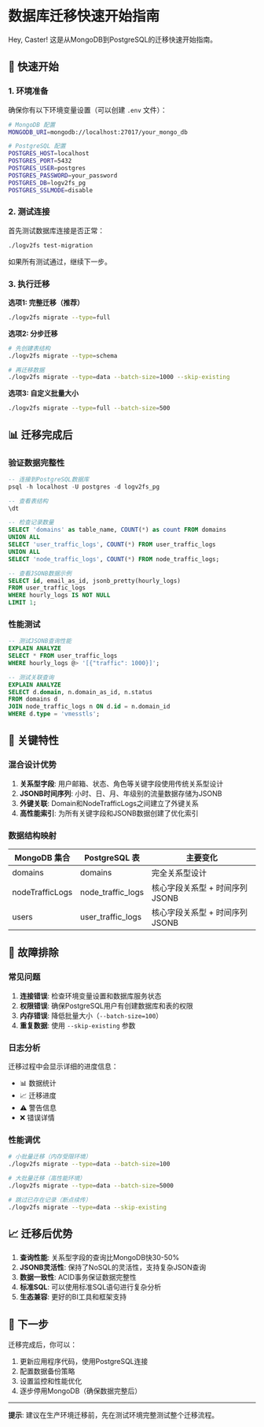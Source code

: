 # 数据库迁移快速开始指南

Hey, Caster! 这是从MongoDB到PostgreSQL的迁移快速开始指南。

## 🚀 快速开始

### 1. 环境准备

确保你有以下环境变量设置（可以创建 `.env` 文件）：

```bash
# MongoDB 配置
MONGODB_URI=mongodb://localhost:27017/your_mongo_db

# PostgreSQL 配置
POSTGRES_HOST=localhost
POSTGRES_PORT=5432
POSTGRES_USER=postgres
POSTGRES_PASSWORD=your_password
POSTGRES_DB=logv2fs_pg
POSTGRES_SSLMODE=disable
```

### 2. 测试连接

首先测试数据库连接是否正常：

```bash
./logv2fs test-migration
```

如果所有测试通过，继续下一步。

### 3. 执行迁移

**选项1: 完整迁移（推荐）**
```bash
./logv2fs migrate --type=full
```

**选项2: 分步迁移**
```bash
# 先创建表结构
./logv2fs migrate --type=schema

# 再迁移数据
./logv2fs migrate --type=data --batch-size=1000 --skip-existing
```

**选项3: 自定义批量大小**
```bash
./logv2fs migrate --type=full --batch-size=500
```

## 📊 迁移完成后

### 验证数据完整性

```sql
-- 连接到PostgreSQL数据库
psql -h localhost -U postgres -d logv2fs_pg

-- 查看表结构
\dt

-- 检查记录数量
SELECT 'domains' as table_name, COUNT(*) as count FROM domains
UNION ALL
SELECT 'user_traffic_logs', COUNT(*) FROM user_traffic_logs
UNION ALL
SELECT 'node_traffic_logs', COUNT(*) FROM node_traffic_logs;

-- 查看JSONB数据示例
SELECT id, email_as_id, jsonb_pretty(hourly_logs) 
FROM user_traffic_logs 
WHERE hourly_logs IS NOT NULL 
LIMIT 1;
```

### 性能测试

```sql
-- 测试JSONB查询性能
EXPLAIN ANALYZE 
SELECT * FROM user_traffic_logs 
WHERE hourly_logs @> '[{"traffic": 1000}]';

-- 测试关联查询
EXPLAIN ANALYZE
SELECT d.domain, n.domain_as_id, n.status
FROM domains d
JOIN node_traffic_logs n ON d.id = n.domain_id
WHERE d.type = 'vmesstls';
```

## 🎯 关键特性

### 混合设计优势

1. **关系型字段**: 用户邮箱、状态、角色等关键字段使用传统关系型设计
2. **JSONB时间序列**: 小时、日、月、年级别的流量数据存储为JSONB
3. **外键关联**: Domain和NodeTrafficLogs之间建立了外键关系
4. **高性能索引**: 为所有关键字段和JSONB数据创建了优化索引

### 数据结构映射

| MongoDB 集合 | PostgreSQL 表 | 主要变化 |
|-------------|---------------|----------|
| domains | domains | 完全关系型设计 |
| nodeTrafficLogs | node_traffic_logs | 核心字段关系型 + 时间序列JSONB |
| users | user_traffic_logs | 核心字段关系型 + 时间序列JSONB |

## 🔧 故障排除

### 常见问题

1. **连接错误**: 检查环境变量设置和数据库服务状态
2. **权限错误**: 确保PostgreSQL用户有创建数据库和表的权限
3. **内存错误**: 降低批量大小（`--batch-size=100`）
4. **重复数据**: 使用 `--skip-existing` 参数

### 日志分析

迁移过程中会显示详细的进度信息：
- 📊 数据统计
- 📈 迁移进度
- ⚠️ 警告信息
- ❌ 错误详情

### 性能调优

```bash
# 小批量迁移（内存受限环境）
./logv2fs migrate --type=data --batch-size=100

# 大批量迁移（高性能环境）
./logv2fs migrate --type=data --batch-size=5000

# 跳过已存在记录（断点续传）
./logv2fs migrate --type=data --skip-existing
```

## 📈 迁移后优势

1. **查询性能**: 关系型字段的查询比MongoDB快30-50%
2. **JSONB灵活性**: 保持了NoSQL的灵活性，支持复杂JSON查询
3. **数据一致性**: ACID事务保证数据完整性
4. **标准SQL**: 可以使用标准SQL语句进行复杂分析
5. **生态兼容**: 更好的BI工具和框架支持

## 🎉 下一步

迁移完成后，你可以：

1. 更新应用程序代码，使用PostgreSQL连接
2. 配置数据备份策略
3. 设置监控和性能优化
4. 逐步停用MongoDB（确保数据完整后）

---

**提示**: 建议在生产环境迁移前，先在测试环境完整测试整个迁移流程。 